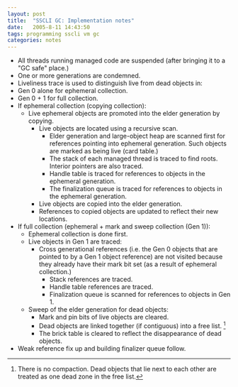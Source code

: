 ```yaml
---
layout: post
title:  "SSCLI GC: Implementation notes"
date:   2005-8-11 14:43:50
tags: programming sscli vm gc
categories: notes
---
```


- All threads running managed code are suspended (after bringing it to a "GC safe" place.)
- One or more generations are condemned.
- Liveliness trace is used to distinguish live from dead objects in:
 - Gen 0 alone for ephemeral collection.
 - Gen 0 + 1 for full collection.
- If ephemeral collection (copying collection):
    - Live ephemeral objects are promoted into the elder generation by copying.
        - Live objects are located using a recursive scan.
            - Elder generation and large-object heap are scanned first for references pointing into ephemeral generation. Such objects are marked as being live (card table.)
            - The stack of each managed thread is traced to find roots. Interior pointers are also traced.
            - Handle table is traced for references to objects in the ephemeral generation.
            - The finalization queue is traced for references to objects in the ephemeral generation.
        - Live objects are copied into the elder generation.
        - References to copied objects are updated to reflect their new locations.
- If full collection (ephemeral + mark and sweep collection (Gen 1)):
    - Ephemeral collection is done first.
    - Live objects in Gen 1 are traced:
        - Cross generational references (i.e. the Gen 0 objects that are pointed to by a Gen 1 object reference) are not visited because they already have their mark bit set (as a result of ephemeral collection.)
            - Stack references are traced.
            - Handle table references are traced.
            - Finalization queue is scanned for references to objects in Gen 1.
    - Sweep of the elder generation for dead objects:
        - Mark and pin bits of live objects are cleared.
        - Dead objects are linked together (if contiguous) into a free list. [^1]
        - The brick table is cleared to reflect the disappearance of dead objects.
- Weak reference fix up and building finalizer queue follow.

[^1]: There is no compaction. Dead objects that lie next to each other are treated as one dead zone in the free list.

